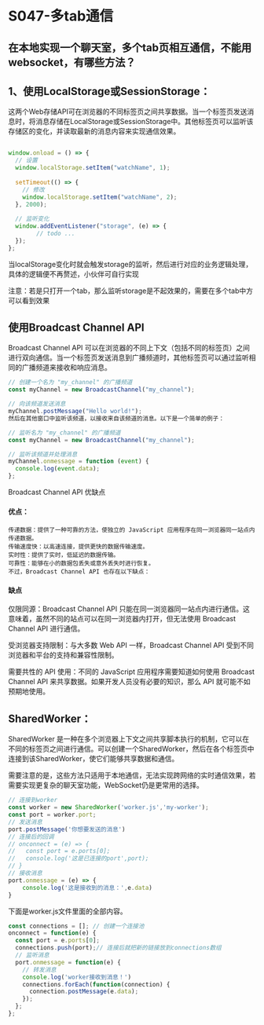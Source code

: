 # S047-多tab通信

## 在本地实现一个聊天室，多个tab页相互通信，不能用websocket，有哪些方法？

## 1、使用LocalStorage或SessionStorage：
这两个Web存储API可在浏览器的不同标签页之间共享数据。当一个标签页发送消息时，将消息存储在LocalStorage或SessionStorage中。其他标签页可以监听该存储区的变化，并读取最新的消息内容来实现通信效果。

```js

window.onload = () => {
  // 设置
  window.localStorage.setItem("watchName", 1);
  
  setTimeout(() => {
    // 修改
    window.localStorage.setItem("watchName", 2);
  }, 2000);
  
  // 监听变化
  window.addEventListener("storage", (e) => {
		// todo ...
  });
};

```
当localStorage变化时就会触发storage的监听，然后进行对应的业务逻辑处理，具体的逻辑便不再赘述，小伙伴可自行实现

注意：若是只打开一个tab，那么监听storage是不起效果的，需要在多个tab中方可以看到效果

## 使用Broadcast Channel API
Broadcast Channel API 可以在浏览器的不同上下文（包括不同的标签页）之间进行双向通信。当一个标签页发送消息到广播频道时，其他标签页可以通过监听相同的广播频道来接收和响应消息。

```js
// 创建一个名为 "my_channel" 的广播频道
const myChannel = new BroadcastChannel("my_channel");

// 向该频道发送消息
myChannel.postMessage("Hello world!");
然后在其他窗口中监听该频道，以接收来自该频道的消息。以下是一个简单的例子：

// 监听名为 "my_channel" 的广播频道
const myChannel = new BroadcastChannel("my_channel");

// 监听该频道并处理消息
myChannel.onmessage = function (event) {
  console.log(event.data);
};
```

Broadcast Channel API 优缺点

#### 优点：

    传递数据：提供了一种可靠的方法，使独立的 JavaScript 应用程序在同一浏览器同一站点内传递数据。
    传输速度快：以高速连接，提供更快的数据传输速度。
    实时性：提供了实时，低延迟的数据传输。
    可靠性：能够在小的数据包丢失或意外丢失时进行恢复。
    不过，Broadcast Channel API 也存在以下缺点：

#### 缺点
仅限同源：Broadcast Channel API 只能在同一浏览器同一站点内进行通信。这意味着，虽然不同的站点可以在同一浏览器内打开，但无法使用 Broadcast Channel API 进行通信。

受浏览器支持限制：与大多数 Web API 一样，Broadcast Channel API 受到不同浏览器和平台的支持和兼容性限制。

需要共性的 API 使用：不同的 JavaScript 应用程序需要知道如何使用 Broadcast Channel API 来共享数据。如果开发人员没有必要的知识，那么 API 就可能不如预期地使用。

## SharedWorker：
SharedWorker 是一种在多个浏览器上下文之间共享脚本执行的机制，它可以在不同的标签页之间进行通信。可以创建一个SharedWorker，然后在各个标签页中连接到该SharedWorker，使它们能够共享数据和通信。

需要注意的是，这些方法只适用于本地通信，无法实现跨网络的实时通信效果，若需要实现更复杂的聊天室功能，WebSocket仍是更常用的选择。


```js
// 连接到worker
const worker = new SharedWorker('worker.js','my-worker');
const port = worker.port;
// 发送消息
port.postMessage('你想要发送的消息')
// 连接后的回调
// onconnect = (e) => {
//   const port = e.ports[0];
//   console.log('这是已连接的port',port);
// }
// 接收消息
port.onmessage = (e) => {
    console.log('这是接收到的消息：',e.data)
}

```
下面是worker.js文件里面的全部内容。

```js
const connections = []; // 创建一个连接池
onconnect = function(e) {
  const port = e.ports[0];
  connections.push(port);// 连接后就把新的链接放到connections数组
  // 监听消息
  port.onmessage = function(e) {
    // 转发消息
    console.log('worker接收到消息！')
    connections.forEach(function(connection) {
      connection.postMessage(e.data);
    });
  };
};

```

